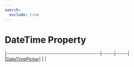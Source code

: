 ```yaml
---
search:
  exclude: true
---
```


<h1 class="heading"><span class="name">DateTime Property</span></h1>

|----------------------------------------------|------|------|
|[DateTimePicker](../objects/datetimepicker.md)|&nbsp;|&nbsp;|
